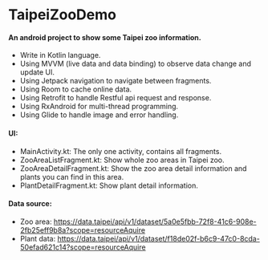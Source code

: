 # TaipeiZooDemo
#### An android project to show some Taipei zoo information.
- Write in Kotlin language.
- Using MVVM (live data and data binding) to observe data change and update UI.
- Using Jetpack navigation to navigate between fragments.
- Using Room to cache online data.
- Using Retrofit to handle Restful api request and response.
- Using RxAndroid for multi-thread programming.
- Using Glide to handle image and error handling.

#### UI:
- MainActivity.kt: The only one activity, contains all fragments. 
- ZooAreaListFragment.kt: Show whole zoo areas in Taipei zoo.
- ZooAreaDetailFragment.kt: Show the zoo area detail information and plants you can find in this area.
- PlantDetailFragment.kt: Show plant detail information.


#### Data source:
 - Zoo area: https://data.taipei/api/v1/dataset/5a0e5fbb-72f8-41c6-908e-2fb25eff9b8a?scope=resourceAquire
 - Plant data: https://data.taipei/api/v1/dataset/f18de02f-b6c9-47c0-8cda-50efad621c14?scope=resourceAquire
